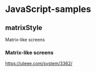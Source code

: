 # JavaScript-samples
## matrixStyle
Matrix-like screens

### Matrix-like screens
https://uteee.com/system/3362/